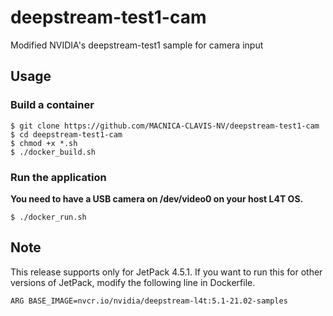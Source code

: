 # deepstream-test1-cam
Modified NVIDIA's deepstream-test1 sample for camera input

## Usage

### Build a container
~~~
$ git clone https://github.com/MACNICA-CLAVIS-NV/deepstream-test1-cam
$ cd deepstream-test1-cam
$ chmod +x *.sh
$ ./docker_build.sh
~~~

### Run the application
**You need to have a USB camera on /dev/video0 on your host L4T OS.**
~~~
$ ./docker_run.sh
~~~

## Note
This release supports only for JetPack 4.5.1.
If you want to run this for other versions of JetPack, modify the following line in Dockerfile.
~~~
ARG BASE_IMAGE=nvcr.io/nvidia/deepstream-l4t:5.1-21.02-samples
~~~
